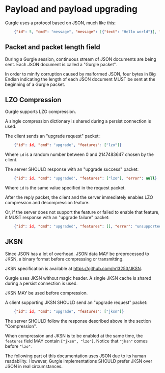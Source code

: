 # Payload and payload upgrading

Gurgle uses a protocol based on JSON, much like this:

```json
    {"id": 5, "cmd": "message", "message": [{"text": "Hello world"}], "message_id": 0}
```

## Packet and packet length field

During a Gurgle session, continuous stream of JSON documents are being sent. Each JSON document is called a "Gurgle packet".

In order to minify corruption caused by malformed JSON, four bytes in Big Endian indicating the length of each JSON document MUST be sent at the beginning of a Gurgle packet.

## LZO Compression

Gurgle supports LZO compression.

A single compression dictionary is shared during a persist connection is used.

The client sends an "upgrade request" packet:

```json
    {"id": id, "cmd": "upgrade", "features": ["lzo"]}
```

Where `id` is a random number between 0 and 2147483647 chosen by the client.

The server SHOULD response with an "upgrade success" packet:

```json
    {"id": id, "cmd": "upgraded", "features": ["lzo"], "error": null}
```

Where `id` is the same value specified in the request packet.

After the reply packet, the client and the server immediately enables LZO compression and decompression feature.

Or, if the server does not support the feature or failed to enable that feature, it MUST response with an "upgrade failure" packet:

```json
    {"id": id, "cmd": "upgraded", "features": [], "error": "unsupported", "reason": "LZO compression is disabled on this server"}
```

## JKSN

Since JSON has a lot of overhead. JSON data MAY be preprocessed to JKSN, a binary format before compressing or transmitting.

JKSN specification is available at <https://github.com/m13253/JKSN>.

Gurgle uses JKSN without magic header. A single JKSN cache is shared during a persist connection is used.

JKSN MAY be used before compression.

A client supporting JKSN SHOULD send an "upgrade request" packet:

```json
    {"id": id, "cmd": "upgrade", "features": ["jksn"]}
```

The server SHOULD follow the response described above in the section "Compression".

When compression and JKSN is to be enabled at the same time, the `features` field MAY contain `["jksn", "lzo"]`. Notice that `"jksn"` comes before `"lzo"`.

The following part of this documentation uses JSON due to its human readability. However, Gurgle implementations SHOULD prefer JKSN over JSON in real circumstances.
